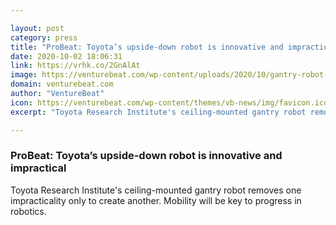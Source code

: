 ```yaml
---

layout: post
category: press
title: "ProBeat: Toyota’s upside-down robot is innovative and impractical"
date: 2020-10-02 18:06:31
link: https://vrhk.co/2GnAlAt
image: https://venturebeat.com/wp-content/uploads/2020/10/gantry-robot-doorway-peek.jpeg?w=1200&strip=all
domain: venturebeat.com
author: "VentureBeat"
icon: https://venturebeat.com/wp-content/themes/vb-news/img/favicon.ico
excerpt: "Toyota Research Institute's ceiling-mounted gantry robot removes one impracticality only to create another. Mobility will be key to progress in robotics."

---
```


### ProBeat: Toyota’s upside-down robot is innovative and impractical

Toyota Research Institute's ceiling-mounted gantry robot removes one impracticality only to create another. Mobility will be key to progress in robotics.